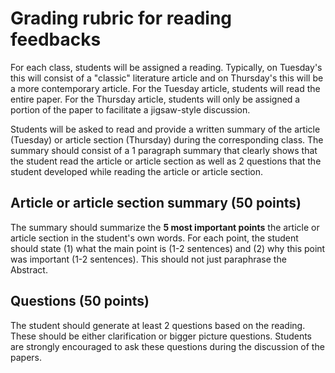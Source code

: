 # Grading rubric for reading feedbacks
For each class, students will be assigned a reading. 
Typically, on Tuesday's this will consist of a "classic" literature article and on Thursday's
this will be a more contemporary article. For the Tuesday article, students will read the entire
paper. For the Thursday article, students will only be assigned a portion of the paper to
facilitate a jigsaw-style discussion.

Students will be asked to read and provide a written
summary of the article (Tuesday) or article section (Thursday) during the corresponding class. 
The summary should consist of
a 1 paragraph summary that clearly shows that the student read the article or article section as well
as 2 questions that the student developed while reading the article or article section.

## Article or article section summary (50 points)
The summary should summarize the **5 most important points** the article or article section in the student's own words.
For each point, the student should state (1) what the main point is (1-2 sentences) and (2)
why this point was important (1-2 sentences).
This should not just paraphrase the Abstract.

## Questions (50 points)
The student should generate at least 2 questions based on the reading. These should be either
clarification or bigger picture questions. Students are strongly encouraged to ask
these questions during the discussion of the papers.